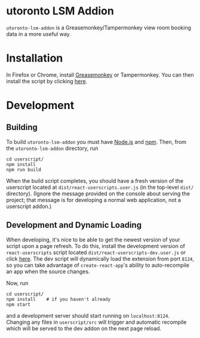 # utoronto LSM Addion
`utoronto-lsm-addon` is a Greasemonkey/Tampermonkey view room booking data in a more useful way.

# Installation

In Firefox or Chrome, install [Greasemonkey](https://addons.mozilla.org/en-CA/firefox/addon/greasemonkey/) or Tampermonkey.
You can then install the script by clicking [here](https://github.com/siefkenj/utoronto-lsm-addon/raw/master/dist/react-userscripts.user.js).

# Development

## Building

To build `utoronto-lsm-addon` you must have [Node.js](https://nodejs.org/en/download/) and [npm](https://docs.npmjs.com/downloading-and-installing-node-js-and-npm).
Then, from the `utoronto-lsm-addon` directory, run

```
cd userscript/
npm install
npm run build
```

When the build script completes, you should have a fresh version of the userscript located at `dist/react-userscripts.user.js`
(in the top-level `dist/` directory). (Ignore the message provided on the console about serving the project; that message is for
developing a normal web application, not a userscript addon.)

## Development and Dynamic Loading

When developing, it's nice to be able to get the newest version of your script upon a page
refresh. To do this, install the development version of `react-userscripts` script located
`dist/react-userscripts-dev.user.js` or click [here](https://github.com/siefkenj/utoronto-lsm-addon/raw/master/dist/react-userscripts-dev.user.js).
The dev script will dynamically load the extension from port `8124`, so you can take advantage of
`create-react-app`'s ability to auto-recompile an app when the source changes.

Now, run

```
cd userscript/
npm install    # if you haven't already
npm start
```

and a development server should start running on `localhost:8124`. Changing any files in `userscript/src` will trigger
and automatic recompile which will be served to the dev addon on the next page reload.
